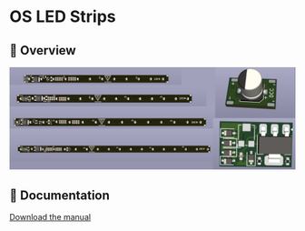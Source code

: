 # OS LED Strips

## 🔧 Overview

![LED strip boards](hardware/led-strips.png)

## 📄 Documentation

[Download the manual](docs/Manual.pdf)
